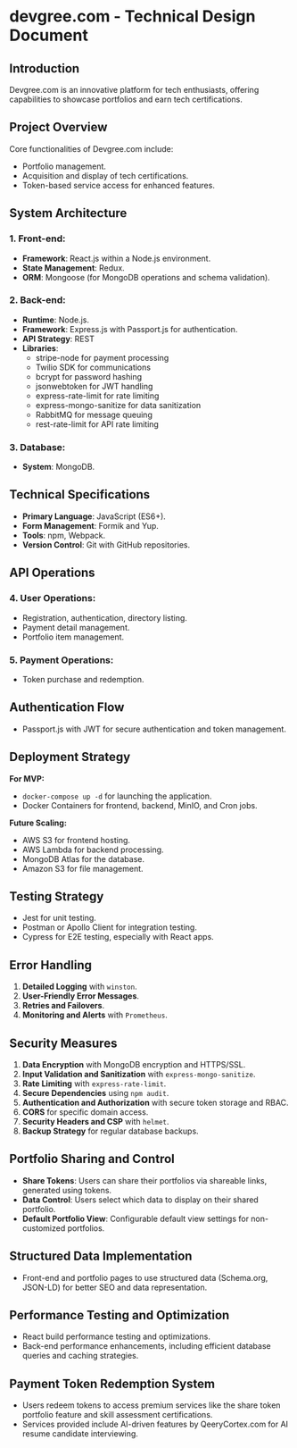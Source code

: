 # devgree.com - Technical Design Document

## Introduction
Devgree.com is an innovative platform for tech enthusiasts, offering capabilities to showcase portfolios and earn tech certifications.

## Project Overview
Core functionalities of Devgree.com include:
- Portfolio management.
- Acquisition and display of tech certifications.
- Token-based service access for enhanced features.

## System Architecture

### 1. Front-end:
- **Framework**: React.js within a Node.js environment.
- **State Management**: Redux.
- **ORM**: Mongoose (for MongoDB operations and schema validation).

### 2. Back-end:
- **Runtime**: Node.js.
- **Framework**: Express.js with Passport.js for authentication.
- **API Strategy**: REST
- **Libraries**:
  - stripe-node for payment processing
  - Twilio SDK for communications
  - bcrypt for password hashing
  - jsonwebtoken for JWT handling
  - express-rate-limit for rate limiting
  - express-mongo-sanitize for data sanitization
  - RabbitMQ for message queuing
  - rest-rate-limit for API rate limiting

### 3. Database:
- **System**: MongoDB.

## Technical Specifications
- **Primary Language**: JavaScript (ES6+).
- **Form Management**: Formik and Yup.
- **Tools**: npm, Webpack.
- **Version Control**: Git with GitHub repositories.

## API Operations  

### 4. User Operations:
- Registration, authentication, directory listing.
- Payment detail management.
- Portfolio item management.

### 5. Payment Operations:
- Token purchase and redemption.

## Authentication Flow
- Passport.js with JWT for secure authentication and token management.

## Deployment Strategy
**For MVP:**
- `docker-compose up -d` for launching the application.
- Docker Containers for frontend, backend, MinIO, and Cron jobs.

**Future Scaling:**
- AWS S3 for frontend hosting.
- AWS Lambda for backend processing.
- MongoDB Atlas for the database.
- Amazon S3 for file management.

## Testing Strategy
- Jest for unit testing.
- Postman or Apollo Client for integration testing.
- Cypress for E2E testing, especially with React apps.

## Error Handling
1. **Detailed Logging** with `winston`.
2. **User-Friendly Error Messages**.
3. **Retries and Failovers**.
4. **Monitoring and Alerts** with `Prometheus`.

## Security Measures
1. **Data Encryption** with MongoDB encryption and HTTPS/SSL.
2. **Input Validation and Sanitization** with `express-mongo-sanitize`.
3. **Rate Limiting** with `express-rate-limit`.
4. **Secure Dependencies** using `npm audit`.
5. **Authentication and Authorization** with secure token storage and RBAC.
6. **CORS** for specific domain access.
7. **Security Headers and CSP** with `helmet`.
8. **Backup Strategy** for regular database backups.

## Portfolio Sharing and Control
- **Share Tokens**: Users can share their portfolios via shareable links, generated using tokens.
- **Data Control**: Users select which data to display on their shared portfolio.
- **Default Portfolio View**: Configurable default view settings for non-customized portfolios.

## Structured Data Implementation
- Front-end and portfolio pages to use structured data (Schema.org, JSON-LD) for better SEO and data representation.

## Performance Testing and Optimization
- React build performance testing and optimizations.
- Back-end performance enhancements, including efficient database queries and caching strategies.

## Payment Token Redemption System
- Users redeem tokens to access premium services like the share token portfolio feature and skill assessment certifications.
- Services provided include AI-driven features by QeeryCortex.com for AI resume candidate interviewing.

